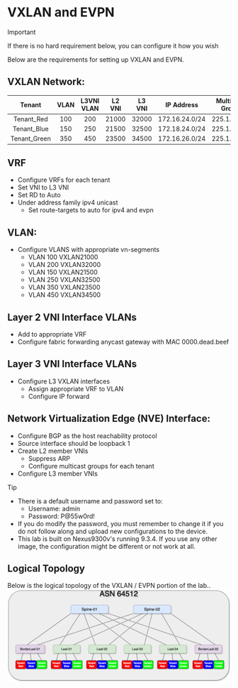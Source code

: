 # VXLAN and EVPN

> [!IMPORTANT]  
> If there is no hard requirement below, you can configure it how you wish

Below are the requirements for setting up VXLAN and EVPN. 
## VXLAN Network:

|    Tenant    | VLAN | L3VNI VLAN | L2 VNI | L3 VNI |   IP Address   | Multicast Group |
|:------------:|:----:|:----------:|:------:|:------:|:--------------:|:---------------:|
|  Tenant_Red  |  100 |     200    |  21000 |  32000 | 172.16.24.0/24 |   225.1.0.100   |
|  Tenant_Blue |  150 |     250    |  21500 |  32500 | 172.18.24.0/24 |   225.1.0.150   |
| Tenant_Green |  350 |     450    |  23500 |  34500 | 172.16.26.0/24 |   225.1.1.150   |

## VRF
- Configure VRFs for each tenant
- Set VNI to L3 VNI
- Set RD to Auto
- Under address family ipv4 unicast
  - Set route-targets to auto for ipv4 and evpn

## VLAN:
- Configure VLANS with appropriate vn-segments
  - VLAN 100 VXLAN21000
  - VLAN 200 VXLAN32000
  - VLAN 150 VXLAN21500
  - VLAN 250 VXLAN32500
  - VLAN 350 VXLAN23500
  - VLAN 450 VXLAN34500

## Layer 2 VNI Interface VLANs
- Add to appropriate VRF
- Configure fabric forwarding anycast gateway with MAC 0000.dead.beef

## Layer 3 VNI Interface VLANs
- Configure L3 VXLAN interfaces
  - Assign appropriate VRF to VLAN
  - Configure IP forward

## Network Virtualization Edge (NVE) Interface:
- Configure BGP as the host reachability protocol
- Source interface should be loopback 1
- Create L2 member VNIs
  - Suppress ARP
  - Configure multicast groups for each tenant
- Configure L3 member VNIs

> [!TIP]
> - There is a default username and password set to: 
>   - Username: admin
>   - Password: P@55w0rd!
> - If you do modify the password, you must remember to change it if you do not follow along and upload new configurations to the device.
> - This lab is built on Nexus9300v's running 9.3.4. If you use any other image, the configuration might be different or not work at all.

## Logical Topology

Below is the logical topology of the VXLAN / EVPN portion of the lab..
![Image of VXLAN + EVPN Network](../../Diagrams/EVPN_Network.png "VXLAN + EVPN  Logical Topology")

